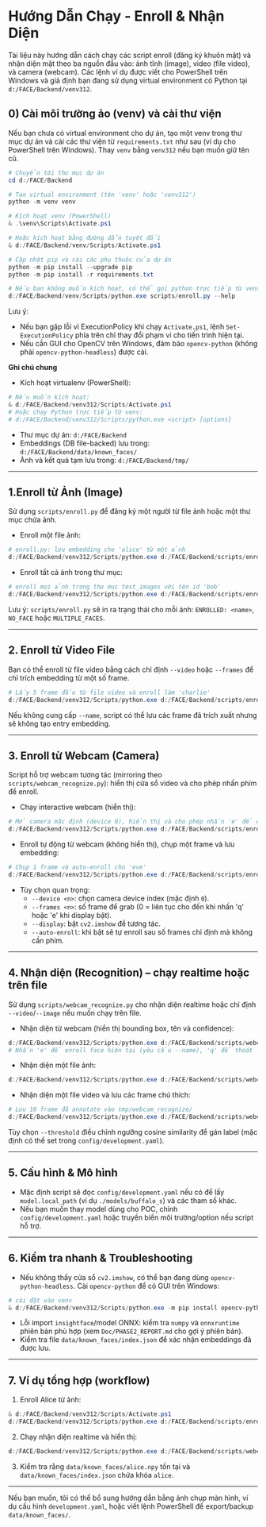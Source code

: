 # Hướng Dẫn Chạy  - Enroll & Nhận Diện

Tài liệu này hướng dẫn cách chạy các script enroll (đăng ký khuôn mặt) và nhận diện mặt theo ba nguồn đầu vào: ảnh tĩnh (image), video (file video), và camera (webcam). Các lệnh ví dụ được viết cho PowerShell trên Windows và giả định bạn đang sử dụng virtual environment có Python tại `d:/FACE/Backend/venv312`.

## 0) Cài môi trường ảo (venv) và cài thư viện
Nếu bạn chưa có virtual environment cho dự án, tạo một venv trong thư mục dự án và cài các thư viện từ `requirements.txt` như sau (ví dụ cho PowerShell trên Windows). Thay `venv` bằng `venv312` nếu bạn muốn giữ tên cũ.

```powershell
# Chuyển tới thư mục dự án
cd d:/FACE/Backend

# Tạo virtual environment (tên 'venv' hoặc 'venv312')
python -m venv venv

# Kích hoạt venv (PowerShell)
& .\venv\Scripts\Activate.ps1

# Hoặc kích hoạt bằng đường dẫn tuyệt đối
& d:/FACE/Backend/venv/Scripts/Activate.ps1

# Cập nhật pip và cài các phụ thuộc của dự án
python -m pip install --upgrade pip
python -m pip install -r requirements.txt

# Nếu bạn không muốn kích hoạt, có thể gọi python trực tiếp từ venv:
d:/FACE/Backend/venv/Scripts/python.exe scripts/enroll.py --help
```

Lưu ý:
- Nếu bạn gặp lỗi vì ExecutionPolicy khi chạy `Activate.ps1`, lệnh `Set-ExecutionPolicy` phía trên chỉ thay đổi phạm vi cho tiến trình hiện tại.
- Nếu cần GUI cho OpenCV trên Windows, đảm bảo `opencv-python` (không phải `opencv-python-headless`) được cài.

**Ghi chú chung**
- Kích hoạt virtualenv (PowerShell):

```powershell
# Nếu muốn kích hoạt:
& d:/FACE/Backend/venv312/Scripts/Activate.ps1
# Hoặc chạy Python trực tiếp từ venv:
# d:/FACE/Backend/venv312/Scripts/python.exe <script> [options]
```

- Thư mục dự án: `d:/FACE/Backend`
- Embeddings (DB file-backed) lưu trong: `d:/FACE/Backend/data/known_faces/`
- Ảnh và kết quả tạm lưu trong: `d:/FACE/Backend/tmp/`

---

## 1.Enroll từ Ảnh (Image)
Sử dụng `scripts/enroll.py` để đăng ký một người từ file ảnh hoặc một thư mục chứa ảnh.

- Enroll một file ảnh:

```powershell
# enroll.py: lưu embedding cho 'alice' từ một ảnh
d:/FACE/Backend/venv312/Scripts/python.exe d:/FACE/Backend/scripts/enroll.py --image d:/FACE/Backend/test_images/img1.jpg --name alice
```

- Enroll tất cả ảnh trong thư mục:

```powershell
# enroll mọi ảnh trong thư mục test_images với tên id 'bob'
d:/FACE/Backend/venv312/Scripts/python.exe d:/FACE/Backend/scripts/enroll.py --dir d:/FACE/Backend/test_images --name bob
```

Lưu ý: `scripts/enroll.py` sẽ in ra trạng thái cho mỗi ảnh: `ENROLLED: <name>`, `NO_FACE` hoặc `MULTIPLE_FACES`.

---

## 2. Enroll từ Video File
Bạn có thể enroll từ file video bằng cách chỉ định `--video` hoặc `--frames` để chỉ trích embedding từ một số frame.

```powershell
# Lấy 5 frame đầu từ file video và enroll làm 'charlie'
d:/FACE/Backend/venv312/Scripts/python.exe d:/FACE/Backend/scripts/enroll.py --video d:/path/to/video.mp4 --frames 5 --name charlie
```

Nếu không cung cấp `--name`, script có thể lưu các frame đã trích xuất nhưng sẽ không tạo entry embedding.

---

## 3. Enroll từ Webcam (Camera)
Script hỗ trợ webcam tương tác (mirroring theo `scripts/webcam_recognize.py`): hiển thị cửa sổ video và cho phép nhấn phím để enroll.

- Chạy interactive webcam (hiển thị):

```powershell
# Mở camera mặc định (device 0), hiển thị và cho phép nhấn 'e' để enroll
d:/FACE/Backend/venv312/Scripts/python.exe d:/FACE/Backend/scripts/enroll.py --webcam --display --device 0 --name dana
```

- Enroll tự động từ webcam (không hiển thị), chụp một frame và lưu embedding:

```powershell
# Chụp 1 frame và auto-enroll cho 'eve'
d:/FACE/Backend/venv312/Scripts/python.exe d:/FACE/Backend/scripts/enroll.py --webcam --frames 1 --auto-enroll --name eve
```

- Tùy chọn quan trọng:
  - `--device <n>`: chọn camera device index (mặc định `0`).
  - `--frames <n>`: số frame để grab (0 = liên tục cho đến khi nhấn 'q' hoặc 'e' khi display bật).
  - `--display`: bật `cv2.imshow` để tương tác.
  - `--auto-enroll`: khi bật sẽ tự enroll sau số frames chỉ định mà không cần phím.

---

## 4. Nhận diện (Recognition) – chạy realtime hoặc trên file
Sử dụng `scripts/webcam_recognize.py` cho nhận diện realtime hoặc chỉ định `--video`/`--image` nếu muốn chạy trên file.

- Nhận diện từ webcam (hiển thị bounding box, tên và confidence):

```powershell
d:/FACE/Backend/venv312/Scripts/python.exe d:/FACE/Backend/scripts/webcam_recognize.py --display --frames 0
# Nhấn 'e' để enroll face hiện tại (yêu cầu --name), 'q' để thoát
```

- Nhận diện một file ảnh:

```powershell
d:/FACE/Backend/venv312/Scripts/python.exe d:/FACE/Backend/scripts/webcam_recognize.py --image d:/FACE/Backend/test_images/img2.jpg
```

- Nhận diện một file video và lưu các frame chú thích:

```powershell
# Lưu 10 frame đã annotate vào tmp/webcam_recognize/
d:/FACE/Backend/venv312/Scripts/python.exe d:/FACE/Backend/scripts/webcam_recognize.py --video d:/path/to/video.mp4 --frames 10
```

Tùy chọn `--threshold` điều chỉnh ngưỡng cosine similarity để gán label (mặc định có thể set trong `config/development.yaml`).

---

## 5. Cấu hình & Mô hình
- Mặc định script sẽ đọc `config/development.yaml` nếu có để lấy `model.local_path` (ví dụ `./models/buffalo_s`) và các tham số khác.
- Nếu bạn muốn thay model dùng cho POC, chỉnh `config/development.yaml` hoặc truyền biến môi trường/option nếu script hỗ trợ.

---

## 6. Kiểm tra nhanh & Troubleshooting
- Nếu không thấy cửa sổ `cv2.imshow`, có thể bạn đang dùng `opencv-python-headless`. Cài `opencv-python` để có GUI trên Windows:

```powershell
# cài đặt vào venv
& d:/FACE/Backend/venv312/Scripts/python.exe -m pip install opencv-python
```

- Lỗi import `insightface`/model ONNX: kiểm tra `numpy` và `onnxruntime` phiên bản phù hợp (xem `Doc/PHASE2_REPORT.md` cho gợi ý phiên bản).
- Kiểm tra file `data/known_faces/index.json` để xác nhận embeddings đã được lưu.

---

## 7. Ví dụ tổng hợp (workflow)
1. Enroll Alice từ ảnh:

```powershell
& d:/FACE/Backend/venv312/Scripts/Activate.ps1
d:/FACE/Backend/venv312/Scripts/python.exe d:/FACE/Backend/scripts/enroll.py --image d:/FACE/Backend/test_images/img1.jpg --name alice
```

2. Chạy nhận diện realtime và hiển thị:

```powershell
d:/FACE/Backend/venv312/Scripts/python.exe d:/FACE/Backend/scripts/webcam_recognize.py --display --frames 0
```

3. Kiểm tra rằng `data/known_faces/alice.npy` tồn tại và `data/known_faces/index.json` chứa khóa `alice`.

---

Nếu bạn muốn, tôi có thể bổ sung hướng dẫn bằng ảnh chụp màn hình, ví dụ cấu hình `development.yaml`, hoặc viết lệnh PowerShell để export/backup `data/known_faces/`.
